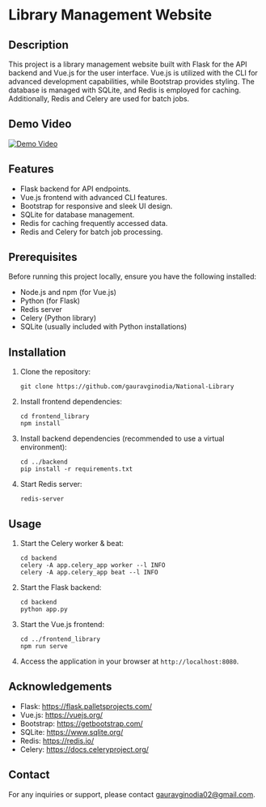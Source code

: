 # Library Management Website

## Description
This project is a library management website built with Flask for the API backend and Vue.js for the user interface. Vue.js is utilized with the CLI for advanced development capabilities, while Bootstrap provides styling. The database is managed with SQLite, and Redis is employed for caching. Additionally, Redis and Celery are used for batch jobs.

## Demo Video

[![Demo Video](https://img.youtube.com/vi/F7sSOhsArE4/0.jpg)](https://www.youtube.com/watch?v=F7sSOhsArE4)


## Features
- Flask backend for API endpoints.
- Vue.js frontend with advanced CLI features.
- Bootstrap for responsive and sleek UI design.
- SQLite for database management.
- Redis for caching frequently accessed data.
- Redis and Celery for batch job processing.

## Prerequisites
Before running this project locally, ensure you have the following installed:
- Node.js and npm (for Vue.js)
- Python (for Flask)
- Redis server
- Celery (Python library)
- SQLite (usually included with Python installations)

## Installation
1. Clone the repository:
   ```
   git clone https://github.com/gauravginodia/National-Library
   ```

2. Install frontend dependencies:
   ```
   cd frontend_library
   npm install
   ```

3. Install backend dependencies (recommended to use a virtual environment):
   ```
   cd ../backend
   pip install -r requirements.txt
   ```

4. Start Redis server:
   ```
   redis-server
   ```

## Usage
1. Start the Celery worker & beat:
   ```
   cd backend
   celery -A app.celery_app worker --l INFO
   celery -A app.celery_app beat --l INFO
   ```

2. Start the Flask backend:
   ```
   cd backend
   python app.py
   ```

3. Start the Vue.js frontend:
   ```
   cd ../frontend_library
   npm run serve
   ```

4. Access the application in your browser at `http://localhost:8080`.


## Acknowledgements
- Flask: https://flask.palletsprojects.com/
- Vue.js: https://vuejs.org/
- Bootstrap: https://getbootstrap.com/
- SQLite: https://www.sqlite.org/
- Redis: https://redis.io/
- Celery: https://docs.celeryproject.org/

## Contact
For any inquiries or support, please contact gauravginodia02@gmail.com.
